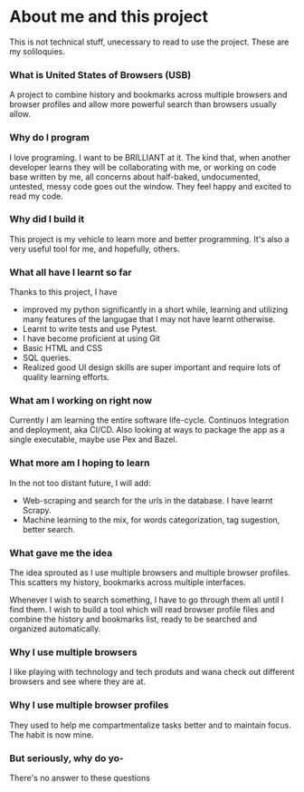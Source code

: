 # About me and this project
This is not technical stuff, unecessary to read to use the project. These are   my soliloquies. 
### What is United States of Browsers (USB) 
A project to combine history and bookmarks across multiple browsers and browser profiles and allow more powerful search than browsers usually allow.

### Why do I program
I love programing. I want to be BRILLIANT at it. The kind that, when another developer learns they will be collaborating with me, or working on code base written by me, all concerns about half-baked, undocumented, untested, messy code goes out the window. They feel happy and excited to read my code.

### Why did I build it
This project is my vehicle to learn more and better programming. It's also a very useful tool for me, and hopefully, others.

### What all have I learnt so far
Thanks to this project, I have 
 - improved my python significantly in a short while, learning and utilizing many features of the langugae that I may not have learnt otherwise.
 - Learnt to write tests and use Pytest.
 - I have become proficient at using Git
 - Basic HTML and CSS
 - SQL queries. 
 - Realized good UI design skills are super important and require lots of quality learning efforts. 
 
 ### What am I working on right now
 Currently I am learning the entire software life-cycle. Continuos Integration and deployment, aka CI/CD.
 Also looking at ways to package the app as a single executable, maybe use Pex and Bazel.
 
 ### What more am I hoping to learn
 In the not too distant future, I will add: 
 - Web-scraping and search for the urls in the database. I have learnt Scrapy. 
 - Machine learning to the mix, for words categorization, tag sugestion, better search.

### What gave me the idea
The idea sprouted as I use multiple browsers and multiple browser profiles. This scatters my history, bookmarks across multiple interfaces. 

Whenever I wish to search something, I have to go through them all until I find them. I wish to build a tool which will read browser profile files and combine the history and bookmarks list, ready to be searched and organized automatically.

### Why I use multiple browsers
I like playing with technology and tech produts and wana check out different browsers and see where they are at.

### Why I use multiple browser profiles
They used to help me compartmentalize tasks better and to maintain focus. The habit is now mine.

### But seriously, why do yo-
There's no answer to these questions
